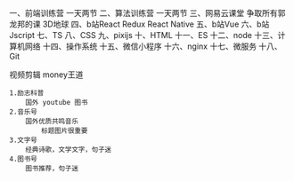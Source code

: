 一、前端训练营
    一天两节
二、算法训练营
    一天两节
三、网易云课堂
    争取所有郭龙邦的课
    3D地球
四、b站React Redux React Native
五、b站Vue
六、b站Jscript
七、TS
八、CSS
九、pixijs
十、HTML
十一、ES
十二、node
十三、计算机网络
十四、操作系统
十五、微信小程序
十六、nginx
十七、微服务
十八、Git

视频剪辑
    money王道

    1.励志科普
        国外 youtube 图书
    2.音乐号
        国外优质共鸣音乐
            标题图片很重要
    3.文字号
        经典诗歌，文学文字，句子迷
    4.图书号
        图书推荐，句子迷
